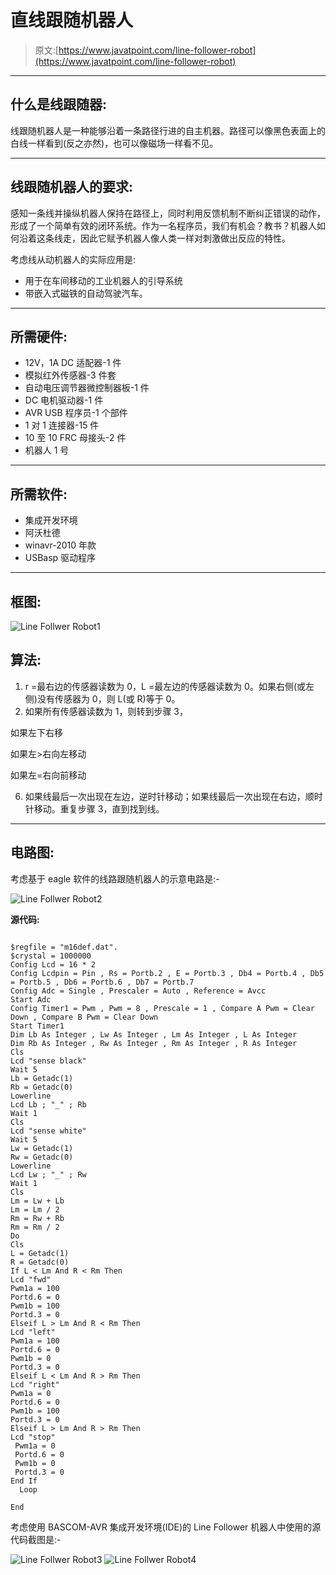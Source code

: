 # 直线跟随机器人

> 原文:[https://www.javatpoint.com/line-follower-robot](https://www.javatpoint.com/line-follower-robot)

* * *

## 什么是线跟随器:

线跟随机器人是一种能够沿着一条路径行进的自主机器。路径可以像黑色表面上的白线一样看到(反之亦然)，也可以像磁场一样看不见。

* * *

## 线跟随机器人的要求:

感知一条线并操纵机器人保持在路径上，同时利用反馈机制不断纠正错误的动作，形成了一个简单有效的闭环系统。作为一名程序员，我们有机会？教书？机器人如何沿着这条线走，因此它赋予机器人像人类一样对刺激做出反应的特性。

考虑线从动机器人的实际应用是:

*   用于在车间移动的工业机器人的引导系统
*   带嵌入式磁铁的自动驾驶汽车。

* * *

## 所需硬件:

*   12V，1A DC 适配器-1 件
*   模拟红外传感器-3 件套
*   自动电压调节器微控制器板-1 件
*   DC 电机驱动器-1 件
*   AVR USB 程序员-1 个部件
*   1 对 1 连接器-15 件
*   10 至 10 FRC 母接头-2 件
*   机器人 1 号

* * *

## 所需软件:

*   集成开发环境
*   阿沃杜德
*   winavr-2010 年款
*   USBasp 驱动程序

* * *

## 框图:

![Line Follwer Robot1](../Images/7424e26acb7a31f0aef38893f94f7bdd.png)

## 算法:

1.  r =最右边的传感器读数为 0，L =最左边的传感器读数为 0。如果右侧(或左侧)没有传感器为 0，则 L(或 R)等于 0。
2.  如果所有传感器读数为 1，则转到步骤 3，

如果左下右移

如果左>右向左移动

如果左=右向前移动

6.  如果线最后一次出现在左边，逆时针移动；如果线最后一次出现在右边，顺时针移动。重复步骤 3，直到找到线。

* * *

## 电路图:

考虑基于 eagle 软件的线路跟随机器人的示意电路是:-

![Line Follwer Robot2](../Images/8e616280873d96e89cad4f46864b5c43.png)

**源代码:**

```

$regfile = "m16def.dat".
$crystal = 1000000
Config Lcd = 16 * 2
Config Lcdpin = Pin , Rs = Portb.2 , E = Portb.3 , Db4 = Portb.4 , Db5 = Portb.5 , Db6 = Portb.6 , Db7 = Portb.7
Config Adc = Single , Prescaler = Auto , Reference = Avcc
Start Adc
Config Timer1 = Pwm , Pwm = 8 , Prescale = 1 , Compare A Pwm = Clear Down , Compare B Pwm = Clear Down
Start Timer1
Dim Lb As Integer , Lw As Integer , Lm As Integer , L As Integer
Dim Rb As Integer , Rw As Integer , Rm As Integer , R As Integer
Cls
Lcd "sense black"
Wait 5
Lb = Getadc(1)
Rb = Getadc(0)
Lowerline
Lcd Lb ; "_" ; Rb
Wait 1
Cls
Lcd "sense white"
Wait 5
Lw = Getadc(1)
Rw = Getadc(0)
Lowerline
Lcd Lw ; "_" ; Rw
Wait 1
Cls
Lm = Lw + Lb
Lm = Lm / 2
Rm = Rw + Rb
Rm = Rm / 2
Do
Cls
L = Getadc(1)
R = Getadc(0)
If L < Lm And R < Rm Then
Lcd "fwd"
Pwm1a = 100
Portd.6 = 0
Pwm1b = 100
Portd.3 = 0
Elseif L > Lm And R < Rm Then
Lcd "left"
Pwm1a = 100
Portd.6 = 0
Pwm1b = 0
Portd.3 = 0
Elseif L < Lm And R > Rm Then
Lcd "right"
Pwm1a = 0
Portd.6 = 0
Pwm1b = 100
Portd.3 = 0
Elseif L > Lm And R > Rm Then
Lcd "stop"
 Pwm1a = 0
 Portd.6 = 0
 Pwm1b = 0
 Portd.3 = 0
End If
  Loop

End

```

考虑使用 BASCOM-AVR 集成开发环境(IDE)的 Line Follower 机器人中使用的源代码截图是:-

![Line Follwer Robot3](../Images/03aad203c66c376fc81050be1537cf03.png) ![Line Follwer Robot4](../Images/32c91d732b9fc7445620ad2f1786cb2e.png)
